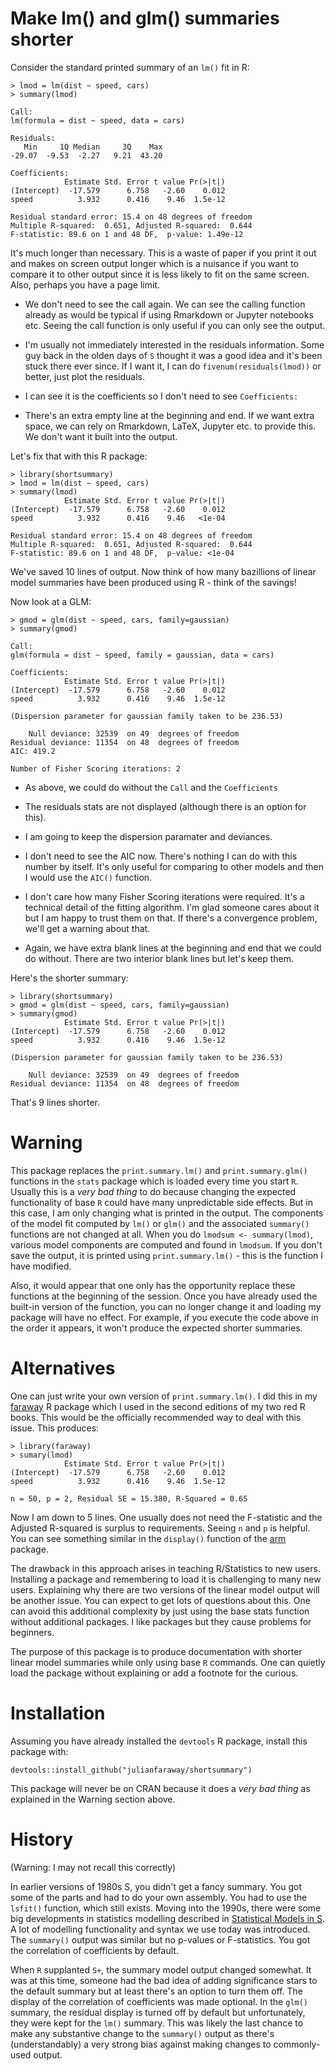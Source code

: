 # Make lm() and glm() summaries shorter

Consider the standard printed summary of an `lm()` fit in R:

```
> lmod = lm(dist ~ speed, cars)
> summary(lmod)

Call:
lm(formula = dist ~ speed, data = cars)

Residuals:
   Min     1Q Median     3Q    Max 
-29.07  -9.53  -2.27   9.21  43.20 

Coefficients:
            Estimate Std. Error t value Pr(>|t|)
(Intercept)  -17.579      6.758   -2.60    0.012
speed          3.932      0.416    9.46  1.5e-12

Residual standard error: 15.4 on 48 degrees of freedom
Multiple R-squared:  0.651,	Adjusted R-squared:  0.644 
F-statistic: 89.6 on 1 and 48 DF,  p-value: 1.49e-12

```

It's much longer than necessary. This is a waste of paper if you print it out
and makes on screen output longer which is a nuisance if you want to compare
it to other output since it is less likely to fit on the
same screen. Also, perhaps you have a page limit.

- We don't need to see the call again. We can see the calling function already
as would be typical if using Rmarkdown or Jupyter notebooks etc. Seeing
the call function is only useful if you can only see the output.

- I'm usually not immediately interested in the residuals information. Some guy back
in the olden days of `S` thought it was a good idea and 
it's been stuck there ever since. If
I want it, I can do `fivenum(residuals(lmod))` or better, just plot the residuals.

- I can see it is the coefficients so I don't need to see `Coefficients:`

- There's an extra empty line at the beginning and end. If we want extra space,
we can rely on Rmarkdown, LaTeX, Jupyter etc. to provide this. We don't want
it built into the output.

Let's fix that with this R package:

```
> library(shortsummary)
> lmod = lm(dist ~ speed, cars)
> summary(lmod)
            Estimate Std. Error t value Pr(>|t|)
(Intercept)  -17.579      6.758   -2.60    0.012
speed          3.932      0.416    9.46   <1e-04

Residual standard error: 15.4 on 48 degrees of freedom
Multiple R-squared:  0.651,	Adjusted R-squared:  0.644 
F-statistic: 89.6 on 1 and 48 DF,  p-value: <1e-04
```

We've saved 10 lines of output. Now think of how many bazillions
of linear model summaries have been produced using R - think
of the savings!

Now look at a GLM:

```
> gmod = glm(dist ~ speed, cars, family=gaussian)
> summary(gmod)

Call:
glm(formula = dist ~ speed, family = gaussian, data = cars)

Coefficients:
            Estimate Std. Error t value Pr(>|t|)
(Intercept)  -17.579      6.758   -2.60    0.012
speed          3.932      0.416    9.46  1.5e-12

(Dispersion parameter for gaussian family taken to be 236.53)

    Null deviance: 32539  on 49  degrees of freedom
Residual deviance: 11354  on 48  degrees of freedom
AIC: 419.2

Number of Fisher Scoring iterations: 2

```

- As above, we could do without the `Call` and the `Coefficients`

- The residuals stats are not displayed (although there is an option for this).

- I am going to keep the dispersion paramater and deviances.

- I don't need to see the AIC now. There's nothing I can do with this
number by itself. It's only useful for comparing to other models and
then I would use the `AIC()` function.

- I don't care how many Fisher Scoring iterations were required. It's
a technical detail of the fitting algorithm. I'm glad someone cares about
it but I am happy to trust them on that. If
there's a convergence problem, we'll get a warning about that.

- Again, we have extra blank lines at the beginning and end that
we could do without. There are two interior blank lines but let's
keep them.

Here's the shorter summary:

```
> library(shortsummary)
> gmod = glm(dist ~ speed, cars, family=gaussian)
> summary(gmod)
            Estimate Std. Error t value Pr(>|t|)
(Intercept)  -17.579      6.758   -2.60    0.012
speed          3.932      0.416    9.46  1.5e-12

(Dispersion parameter for gaussian family taken to be 236.53)

    Null deviance: 32539  on 49  degrees of freedom
Residual deviance: 11354  on 48  degrees of freedom
```

That's 9 lines shorter.

# Warning

This package replaces the `print.summary.lm()` and `print.summary.glm()` functions
in the `stats` package which is loaded every time you start `R`. Usually
this is a *very bad thing* to do because changing the expected functionality
of base `R` could have many unpredictable side effects. But in this case, I am
only changing what is printed in the output. The components of the model
fit computed by `lm()` or `glm()` and the associated `summary()` functions
are not changed at all. When you do `lmodsum <- summary(lmod)`, various model
components are computed and found in `lmodsum`. If you don't save the output, it
is printed using `print.summary.lm()` - this is the function I have modified.

Also, it would appear that one only has the opportunity replace these functions
at the beginning of the session. Once you have already used the built-in
version of the function, you can no longer change it and loading my package
will have no effect. For example, if you execute the code above in the order
it appears, it won't produce the expected shorter summaries.

# Alternatives

One can just write your own version of `print.summary.lm()`. I did this in
my [faraway](https://github.com/julianfaraway/faraway) R package which 
I used in the second editions of my two red R books. This would be the officially
recommended way to deal with this issue.
This produces:

```
> library(faraway)
> sumary(lmod)
            Estimate Std. Error t value Pr(>|t|)
(Intercept)  -17.579      6.758   -2.60    0.012
speed          3.932      0.416    9.46  1.5e-12

n = 50, p = 2, Residual SE = 15.380, R-Squared = 0.65
```

Now I am down to 5 lines. One usually does not need the F-statistic
and the Adjusted R-squared is surplus to requirements. Seeing
`n` and `p` is helpful. You can see something similar
in the `display()` function of the [arm](https://CRAN.R-project.org/package=arm) package.

The drawback in this approach arises in teaching R/Statistics
to new users. Installing a package and remembering to load it
is challenging to many new users. Explaining why there
are two versions of the linear model output will be another issue.
You can expect to get lots of questions about this. One can
avoid this additional complexity by just using the base stats
function without additional packages. I like packages
but they cause problems for beginners.

The purpose of this package is to produce documentation with
shorter linear model summaries while only using base `R` commands.
One can quietly load the package without explaining or add a footnote
for the curious.

# Installation

Assuming you have already installed the  `devtools` R package, 
install this package with:

```
devtools::install_github("julianfaraway/shortsummary")
```

This package will never be on CRAN because it does a *very bad thing*
as explained in the Warning section above.

# History

(Warning: I may not recall this correctly)

In earlier versions of 1980s S, you didn't get a fancy summary.
You got some of the parts and had to do your own assembly. You
had to use the `lsfit()` function, which still exists.
Moving into the 1990s, there
were some big developments in statistics modelling described
in [Statistical Models in S](https://doi.org/10.1201/9780203738535). A lot of
modelling functionality and syntax we use today was introduced.
The `summary()`  output was similar but no p-values or F-statistics. You got
the correlation of coefficients by default.

When `R` supplanted `S+`, the summary model output changed somewhat. It was at this time, someone
had the bad idea of adding significance stars to the default summary
but at least there's an option to turn them off. The display of the correlation of coefficients
was made optional. In the `glm()` summary, the residual display is turned off
by default but unfortunately, they were kept for the `lm()` summary. This
was likely the last chance to make any substantive change to the `summary()`
output as there's (understandably) a very strong bias 
against making changes to commonly-used output.
